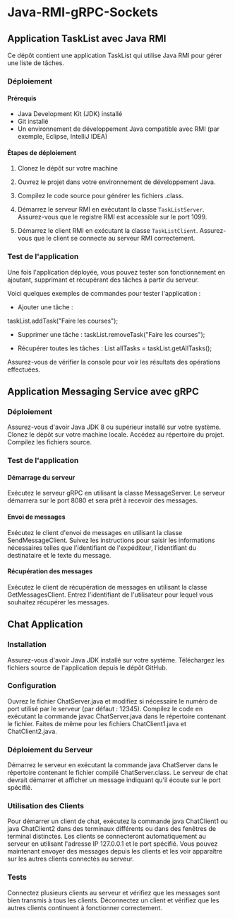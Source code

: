 # Java-RMI-gRPC-Sockets
## Application TaskList avec Java RMI

Ce dépôt contient une application TaskList qui utilise Java RMI pour gérer une liste de tâches.

### Déploiement

#### Prérequis
- Java Development Kit (JDK) installé
- Git installé
- Un environnement de développement Java compatible avec RMI (par exemple, Eclipse, IntelliJ IDEA)

#### Étapes de déploiement

1. Clonez le dépôt sur votre machine
   
2. Ouvrez le projet dans votre environnement de développement Java.

3. Compilez le code source pour générer les fichiers .class.

4. Démarrez le serveur RMI en exécutant la classe `TaskListServer`. Assurez-vous que le registre RMI est accessible sur le port 1099.

5. Démarrez le client RMI en exécutant la classe `TaskListClient`. Assurez-vous que le client se connecte au serveur RMI correctement.

### Test de l'application

Une fois l'application déployée, vous pouvez tester son fonctionnement en ajoutant, supprimant et récupérant des tâches à partir du serveur.

Voici quelques exemples de commandes pour tester l'application :

- Ajouter une tâche :

taskList.addTask("Faire les courses");


- Supprimer une tâche :
taskList.removeTask("Faire les courses");


- Récupérer toutes les tâches :
List<String> allTasks = taskList.getAllTasks();

Assurez-vous de vérifier la console pour voir les résultats des opérations effectuées.

## Application Messaging Service avec gRPC

### Déploiement
Assurez-vous d'avoir Java JDK 8 ou supérieur installé sur votre système.
Clonez le dépôt sur votre machine locale.
Accédez au répertoire du projet.
Compilez les fichiers source.
### Test de l'application
#### Démarrage du serveur
Exécutez le serveur gRPC en utilisant la classe MessageServer.
Le serveur démarrera sur le port 8080 et sera prêt à recevoir des messages.
#### Envoi de messages
Exécutez le client d'envoi de messages en utilisant la classe SendMessageClient.
Suivez les instructions pour saisir les informations nécessaires telles que l'identifiant de l'expéditeur, l'identifiant du destinataire et le texte du message.
#### Récupération des messages
Exécutez le client de récupération de messages en utilisant la classe GetMessagesClient.
Entrez l'identifiant de l'utilisateur pour lequel vous souhaitez récupérer les messages.

## Chat Application
### Installation
Assurez-vous d'avoir Java JDK installé sur votre système.
Téléchargez les fichiers source de l'application depuis le dépôt GitHub.

### Configuration
Ouvrez le fichier ChatServer.java et modifiez si nécessaire le numéro de port utilisé par le serveur (par défaut : 12345).
Compilez le code en exécutant la commande javac ChatServer.java dans le répertoire contenant le fichier.
Faites de même pour les fichiers ChatClient1.java et ChatClient2.java.
### Déploiement du Serveur
Démarrez le serveur en exécutant la commande java ChatServer dans le répertoire contenant le fichier compilé ChatServer.class.
Le serveur de chat devrait démarrer et afficher un message indiquant qu'il écoute sur le port spécifié.
### Utilisation des Clients
Pour démarrer un client de chat, exécutez la commande java ChatClient1 ou java ChatClient2 dans des terminaux différents ou dans des fenêtres de terminal distinctes.
Les clients se connecteront automatiquement au serveur en utilisant l'adresse IP 127.0.0.1 et le port spécifié.
Vous pouvez maintenant envoyer des messages depuis les clients et les voir apparaître sur les autres clients connectés au serveur.

### Tests
Connectez plusieurs clients au serveur et vérifiez que les messages sont bien transmis à tous les clients.
Déconnectez un client et vérifiez que les autres clients continuent à fonctionner correctement.

